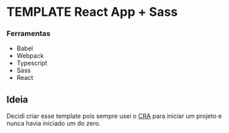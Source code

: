 # TEMPLATE React App + Sass

### Ferramentas

- Babel
- Webpack
- Typescript
- Sass
- React

## Ideia

Decidi criar esse template pois sempre usei o [CRA](https://github.com/facebook/create-react-app) para iniciar um projeto e nunca havia iniciado um do zero.